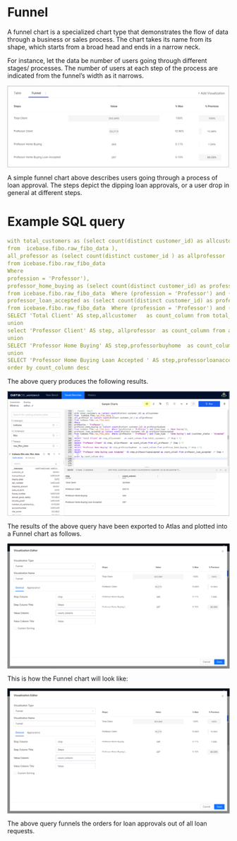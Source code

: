 # **Funnel**

A funnel chart is a specialized chart type that demonstrates the flow of data through a business or sales process. The chart takes its name from its shape, which starts from a broad head and ends in a narrow neck.

For instance, let the data be number of users going through different stages/ processes. The number of users at each step of the process are indicated from the funnel’s width as it narrows.

<img src="Funnel/atlas-funnel-chart1.png" 
        alt="atlas-funnel-chart1.png"
        style="display: block; margin: auto" />

A simple funnel chart above describes users going through a process of loan approval. The steps depict the dipping loan approvals, or a user drop in general at different steps.

# **Example SQL query**

```yaml
with total_customers as (select count(distinct customer_id) as allcustomer 
from  icebase.fibo.raw_fibo_data ),
all_professor as (select count(distinct customer_id ) as allprofessor 
from icebase.fibo.raw_fibo_data 
Where 
profession = 'Professor'),
professor_home_buying as (select count(distinct customer_id) as professorbuyhome 
from icebase.fibo.raw_fibo_data  Where (profession = 'Professor') and (loan_type  = 'Home buying')),
professor_loan_accepted as (select count(distinct customer_id) as professorloanaccepted
from icebase.fibo.raw_fibo_data  Where (profession = 'Professor') and (loan_type  = 'Home buying') and (customer_status = 'Accepted'))
SELECT 'Total Client' AS step,allcustomer   as count_column from total_customers  /* Step 1 */
union
select 'Professor Client' AS step, allprofessor  as count_column from all_professor /* Step 2 */
union
SELECT 'Professor Home Buying' AS step,professorbuyhome  as count_column from professor_home_buying /* Step 3 */
union
SELECT 'Professor Home Buying Loan Accepted ' AS step,professorloanaccepted as count_column from professor_loan_accepted  /* Step 4 */
order by count_column desc
```

The above query produces the following results.

<img src="Funnel/atlas-funnel-wbn.png" 
        alt="atlas-funnel-wbn.png"
        style="display: block; margin: auto" />

The results of the above query have been exported to Atlas and plotted into a Funnel chart as follows.

<img src="Funnel/atlas-funnel-editing.png" 
        alt="atlas-funnel-editing.png"
        style="display: block; margin: auto" />

This is how the Funnel chart will look like:

<img src="Funnel/atlas-funnel-editing%201.png" 
        alt="atlas-funnel-editing.png"
        style="display: block; margin: auto" />

The above query funnels the orders for loan approvals out of all loan requests.